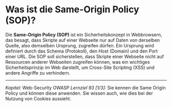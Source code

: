 # Was ist die Same-Origin Policy (SOP)?

Die **Same-Origin Policy (SOP)** ist ein Sicherheitskonzept in Webbrowsern, das besagt, dass Skripte auf einer Webseite nur auf Daten von derselben Quelle, also demselben Ursprung, zugreifen dürfen. Ein Ursprung wird definiert durch das Schema (Protokoll), den Host (Domain) und den Port einer URL. Die SOP soll sicherstellen, dass Skripte einer Webseite nicht auf Ressourcen anderer Webseiten zugreifen können, was ein wichtiges Sicherheitsprinzip im Web darstellt, um Cross-Site Scripting (XSS) und andere Angriffe zu verhindern.

---

_Kapitel:_ Web-Security OWASP
_Lernziel 93 \[1/3\]:_ Sie kennen die Same Origin Policy und können diese anwenden. Sie wissen auch, wie dies bei der Nutzung von Cookies aussieht.
